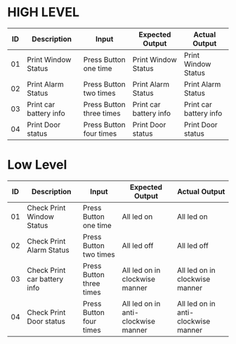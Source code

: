 # HIGH LEVEL
| ID |          Description  |         Input          |   Expected Output      | Actual Output         |
|----|-----------------------|------------------------|------------------------|-----------------------|
| 01 |  Print Window Status  |Press Button one time   |    Print Window Status |Print Window Status    |
| 02 |   Print Alarm Status  |Press Button two times  |    Print Alarm Status  |Print Alarm Status     |
| 03 |Print car battery info |Press Button three times|	Print car battery info |Print car battery info |
| 04 |  Print Door status    |Press Button four times |	    Print Door status  |  Print Door status    |

# Low Level
| ID |       Description          |         Input          |          Expected Output          | Actual Output                  |
|----|----------------------------|------------------------|-----------------------------------|-------------------------------|
| 01 | Check Print Window Status  |Press Button one time   |    All led on                     |  All led on                         |
| 02 |Check Print Alarm Status    |Press Button two times  |       All led off                 |  All led off                        |
| 03 |Check Print car battery info|Press Button three times|   All led on in clockwise manner  |All led on in clockwise manner     |
| 04 |    Check Print Door status |Press Button four times |All led on in anti-clockwise manner|All led on in anti-clockwise manner|

